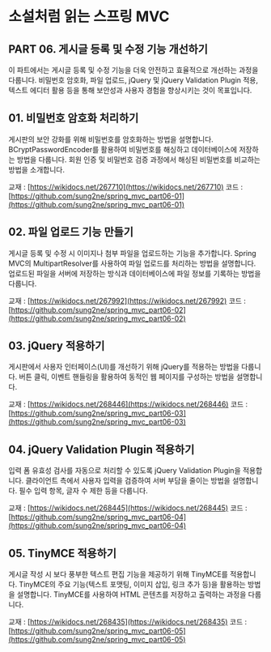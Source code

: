 # 소설처럼 읽는 스프링 MVC

## PART 06. 게시글 등록 및 수정 기능 개선하기

이 파트에서는 게시글 등록 및 수정 기능을 더욱 안전하고 효율적으로 개선하는 과정을 다룹니다.
비밀번호 암호화, 파일 업로드, jQuery 및 jQuery Validation Plugin 적용, 텍스트 에디터 활용 등을 통해
보안성과 사용자 경험을 향상시키는 것이 목표입니다.

## 01. 비밀번호 암호화 처리하기

게시판의 보안 강화를 위해 비밀번호를 암호화하는 방법을 설명합니다.
BCryptPasswordEncoder를 활용하여 비밀번호를 해싱하고 데이터베이스에 저장하는 방법을 다룹니다.
회원 인증 및 비밀번호 검증 과정에서 해싱된 비밀번호를 비교하는 방법을 소개합니다.

교재 : [https://wikidocs.net/267710](https://wikidocs.net/267710)
코드 : [https://github.com/sung2ne/spring_mvc_part06-01](https://github.com/sung2ne/spring_mvc_part06-01)

## 02. 파일 업로드 기능 만들기

게시글 등록 및 수정 시 이미지나 첨부 파일을 업로드하는 기능을 추가합니다.
Spring MVC의 MultipartResolver를 사용하여 파일 업로드를 처리하는 방법을 설명합니다.
업로드된 파일을 서버에 저장하는 방식과 데이터베이스에 파일 정보를 기록하는 방법을 다룹니다.

교재 : [https://wikidocs.net/267992](https://wikidocs.net/267992)
코드 : [https://github.com/sung2ne/spring_mvc_part06-02](https://github.com/sung2ne/spring_mvc_part06-02)

## 03. jQuery 적용하기

게시판에서 사용자 인터페이스(UI)를 개선하기 위해 jQuery를 적용하는 방법을 다룹니다.
버튼 클릭, 이벤트 핸들링을 활용하여 동적인 웹 페이지를 구성하는 방법을 설명합니다.

교재 : [https://wikidocs.net/268446](https://wikidocs.net/268446)
코드 : [https://github.com/sung2ne/spring_mvc_part06-03](https://github.com/sung2ne/spring_mvc_part06-03)

## 04. jQuery Validation Plugin 적용하기

입력 폼 유효성 검사를 자동으로 처리할 수 있도록 jQuery Validation Plugin을 적용합니다.
클라이언트 측에서 사용자 입력을 검증하여 서버 부담을 줄이는 방법을 설명합니다.
필수 입력 항목, 글자 수 제한 등을 다룹니다.

교재 : [https://wikidocs.net/268445](https://wikidocs.net/268445)
코드 : [https://github.com/sung2ne/spring_mvc_part06-04](https://github.com/sung2ne/spring_mvc_part06-04)

## 05. TinyMCE 적용하기

게시글 작성 시 보다 풍부한 텍스트 편집 기능을 제공하기 위해 TinyMCE를 적용합니다.
TinyMCE의 주요 기능(텍스트 포맷팅, 이미지 삽입, 링크 추가 등)을 활용하는 방법을 설명합니다.
TinyMCE를 사용하여 HTML 콘텐츠를 저장하고 출력하는 과정을 다룹니다.

교재 : [https://wikidocs.net/268435](https://wikidocs.net/268435)
코드 : [https://github.com/sung2ne/spring_mvc_part06-05](https://github.com/sung2ne/spring_mvc_part06-05)